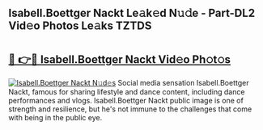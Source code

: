 ## Isabell.Boettger Nackt Le𝚊k𝚎d N𝚞𝚍e - Part-DL2 Vid𝚎o Photos Le𝚊ks TZTDS

# <h2><a href="http://fb8488.evod.top/?m=Isabell.Boettger+Nackt">🔗 👉🔴 Isabell.Boettger Nackt Vid𝚎o Ph𝚘t𝚘s</a></h2>

[![Isabell.Boettger Nackt N𝚞d𝚎s](https://i.imgur.com/8V9OHl7.gif)](http://fb8488.evod.top/?m=Isabell.Boettger+Nackt)
Social media sensation Isabell.Boettger Nackt, famous for sharing lifestyle and dance content, including dance performances and vlogs. Isabell.Boettger Nackt public image is one of strength and resilience, but he's not immune to the challenges that come with being in the public eye. 
